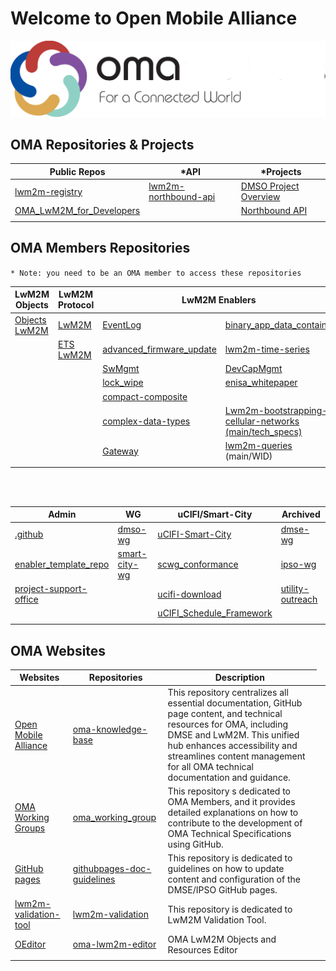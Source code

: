 # Welcome to Open Mobile Alliance

![image](/profile/OMA-new-logo-light.png)


## OMA Repositories & Projects

<table align="center">
<thead>
    <tr>
        <th>Public Repos</th>
        <th>*API</th>
        <th>*Projects</th>
    </tr>
</thead>
<tbody>
    <tr>
        <td><a href="https://github.com/OpenMobileAlliance/lwm2m-registry" target="_blank">lwm2m-registry</a></td>
        <td><a href="https://github.com/OpenMobileAlliance/lwm2m-northbound-api" target="_blank">lwm2m-northbound-api</a></td>
        <td><a href="https://github.com/orgs/OpenMobileAlliance/projects/2/views/4" target="_blank">DMSO Project Overview</a></td>
    </tr>
    <tr>
        <td><a href="https://github.com/OpenMobileAlliance/OMA_LwM2M_for_Developers" target="_blank">OMA_LwM2M_for_Developers</a></td>
        <td><a href="" target="_blank"></a></td>
        <td><a href="https://github.com/orgs/OpenMobileAlliance/projects/5/views/1" target="_blank">Northbound API</a></td>
    </tr>
    <tr>
       <td><a href="" target="_blank"></a></td>
       <td><a href="" target="_blank"></a></td>
       <td><a href="" target="_blank"></a></td>
    </tr>
</tbody>
</table>

## OMA Members Repositories

`* Note: you need to be an OMA member to access these repositories`

<table>
<thead>
    <tr>
        <th>LwM2M Objects</th>
        <th>LwM2M Protocol</th>
        <th colspan="2" style="text-align: center">LwM2M Enablers</th>
    </tr>
</thead>
<tbody>
   <tr>
     <td><a href="https://github.com/OpenMobileAlliance/objects-lwm2m" target="_blank">Objects LwM2M</a></td>
     <td><a href="https://github.com/OpenMobileAlliance/LwM2M" target="_blank">LwM2M</a></td>
     <td><a href="https://github.com/OpenMobileAlliance/EventLog" target="_blank">EventLog</a></td>
    <td><a href="https://github.com/OpenMobileAlliance/binary_app_data_container" target="_blank">binary_app_data_container</a></td>
  </tr>
   <tr>
     <td><a href="" target="_blank"></a></td>
     <td><a href="https://github.com/OpenMobileAlliance/ETS_LwM2M" target="_blank">ETS LwM2M</a></td>
     <td><a href="https://github.com/OpenMobileAlliance/advanced_firmware_update" target="_blank">advanced_firmware_update</a></td>
     <td><a href="https://github.com/OpenMobileAlliance/lwm2m-time-series" target="_blank">lwm2m-time-series</a></td>
   </tr>
   <tr>
     <td><a href="" target="_blank"></a></td>
     <td><a href="" target="_blank"></a></td>
     <td><a href="https://github.com/OpenMobileAlliance/SwMgmt" target="_blank">SwMgmt</a></td>
     <td><a href="https://github.com/OpenMobileAlliance/DevCapMgmt" target="_blank">DevCapMgmt</a></td>
    </tr>
    <tr>
     <td><a href="" target="_blank"></a></td>
     <td><a href="" target="_blank"></a></td>
     <td><a href="https://github.com/OpenMobileAlliance/lock_wipe" target="_blank">lock_wipe</a></td>
     <td><a href="https://github.com/OpenMobileAlliance/enisa_whitepaper" target="_blank">enisa_whitepaper</a></td>
    </tr>
   <tr>
    <td><a href="" target="_blank"></a></td>
    <td><a href="" target="_blank"></a></td>
    <td><a href="https://github.com/OpenMobileAlliance/compact-composite" target="_blank">compact-composite</a></td>
    <td><a href="" target="_blank"></a></td>    
   </tr>
   <tr>
     <td><a href="" target="_blank"></a></td>
     <td><a href="" target="_blank"></a></td>
     <td><a href="https://github.com/OpenMobileAlliance/complex-data-types" target="_blank">complex-data-types</a></td>
     <td><a href="https://github.com/OpenMobileAlliance/lwm2m-bootstrapping-cellular-networks" target="_blank">Lwm2m-bootstrapping-cellular-networks (main/tech_specs)</a></td>
   </tr>
   <tr>
     <td><a href="" target="_blank"></a></td>
     <td><a href="" target="_blank"></a></td>
     <td><a href="https://github.com/OpenMobileAlliance/Gateway" target="_blank">Gateway</a></td>
     <td><a href="https://github.com/OpenMobileAlliance/lwm2m-queries" target="_blank">lwm2m-queries</a> (main/WID)</td>
  </tr>
  <tr>
     <td><a href="" target="_blank"></a></td>
     <td><a href="" target="_blank"></a></td>
     <td><a href="" target="_blank"></a></td>
     <td><a href="" target="_blank"></a></td>
  </tr>
   </tbody>
</table>
<br></br>
<table>
<thead>
    <tr>
        <th>Admin</th>
        <th>WG</th>
        <th>uCIFI/Smart-City</th>
        <th>Archived</th>
    </tr>
</thead>
<tbody>
    <tr>
      <td><a href="https://github.com/OpenMobileAlliance/.github" target="_blank">.github</a></td>
      <td><a href="https://github.com/OpenMobileAlliance/dmso-wg" target="_blank">dmso-wg</a></td>
      <td><a href="https://github.com/OpenMobileAlliance/uCIFI-Smart-City" target="_blank">uCIFI-Smart-City</a></td>
      <td><a href="https://github.com/OpenMobileAlliance/dmse-wg" target="_blank">dmse-wg</a></td>
    </tr>
    <tr>
      <td><a href="https://github.com/OpenMobileAlliance/enabler_template_repo" target="_blank">enabler_template_repo</a></td>
      <td><a href="https://github.com/OpenMobileAlliance/smart-city-wg" target="_blank">smart-city-wg</a></td>
      <td><a href="https://github.com/OpenMobileAlliance/scwg_conformance" target="_blank">scwg_conformance</a></td>
      <td><a href="https://github.com/OpenMobileAlliance/ipso-wg" target="_blank">ipso-wg</a></td>
    </tr>
    <tr>
    <td><a href="https://github.com/OpenMobileAlliance/project-support-office" target="_blank">project-support-office</a></td>
      <td><a href="" target="_blank"></a></td>
      <td><a href="https://github.com/OpenMobileAlliance/ucifi-download" target="_blank">ucifi-download</a></td>
      <td><a href="https://github.com/OpenMobileAlliance/utility-outreach" target="_blank">utility-outreach</a></td>
    </tr>
    <tr>
      <td><a href="" target="_blank"></a></td>
      <td><a href="" target="_blank"></a></td>
      <td><a href="https://github.com/OpenMobileAlliance/uCIFI_Schedule_Framework" target="_blank">uCIFI_Schedule_Framework</a></td>
      <td><a href="" target="_blank"></a></td>
    </tr>
    <tr>
      <td><a href="" target="_blank"></a></td>
      <td><a href="" target="_blank"></a></td>
      <td><a href="" target="_blank"></a></td>
      <td><a href="" target="_blank"></a></td>
    </tr>
  </tbody>
</table>


## OMA Websites

<table>
<thead>
    <tr>
        <th>Websites</th>
        <th>Repositories</th>
        <th>Description</th>
    </tr>
</thead>
<tbody>
    <tr>
        <td><a href="https://www.openmobilealliance.org/" target="_blank">Open Mobile Alliance</a></td>
        <td><a href="https://github.com/OpenMobileAlliance/oma-knowledge-base" target="_blank">oma-knowledge-base</a></td>
        <td>This repository centralizes all essential documentation, GitHub page content, and technical resources for OMA, including DMSE and LwM2M. This unified hub enhances accessibility and streamlines content management for all OMA technical documentation and guidance.</a></td>
    </tr>
    <tr>
        <td><a href="https://openmobilealliance.github.io/oma_working_groups/" target="_blank">OMA Working Groups</a></td>
        <td><a href="https://github.com/OpenMobileAlliance/oma_working_groups" target="_blank">oma_working_group</a></td>
        <td>This repository s dedicated to OMA Members, and it provides detailed explanations on how to contribute to the development of OMA Technical Specifications using GitHub.</a></td>
    </tr>
    <tr>
        <td><a href="https://openmobilealliance.github.io/githubpages-doc-guidelines/" target="_blank">GitHub pages</a></td>
        <td><a href="https://github.com/OpenMobileAlliance/githubpages-doc-guidelines" target="_blank">githubpages-doc-guidelines</a></td>
        <td>This repository is dedicated to guidelines on how to update content and configuration of the DMSE/IPSO GitHub pages.</td>
    </tr>
    <tr>
        <td><a href="https://openmobilealliance.github.io/lwm2m-validation/" target="_blank">lwm2m-validation-tool</a></td>
        <td><a href="https://github.com/OpenMobileAlliance/lwm2m-validation" target="_blank">lwm2m-validation</a></td>
        <td>This repository is dedicated to LwM2M Validation Tool.</td>
    </tr>
     <tr>
        <td><a href="http://devtoolkit.openmobilealliance.org/OEditor/Default" target="_blank">OEditor</a></td>
        <td><a href="https://github.com/OpenMobileAlliance/OMA_LWM2M_Editor" target="_blank">oma-lwm2m-editor</a></td>
        <td>OMA LwM2M Objects and Resources Editor</td>
     </tr>
     <tr>
     <td><a href="" target="_blank"></a></td>
     <td><a href="" target="_blank"></a></td>
     <td><a href="" target="_blank"></a></td>
     <td><a href="" target="_blank"></a></td>
   </tr>
</tbody>
</table>
